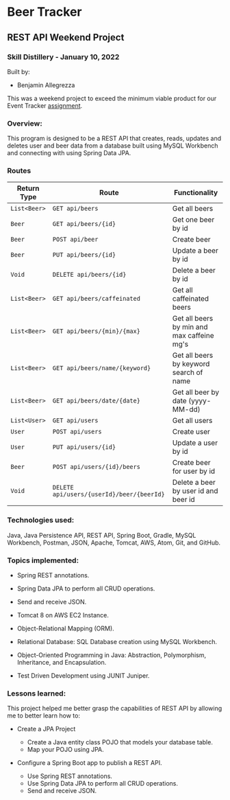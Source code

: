 # Beer Tracker

## REST API Weekend Project

### Skill Distillery - January 10, 2022

Built by:

-   Benjamin Allegrezza

This was a weekend project to exceed the minimum viable product for our Event Tracker [assignment](https://github.com/SkillDistillery/SD31/tree/master/rest/EventTracker).

### Overview:

This program is designed to be a REST API that creates, reads, updates and deletes user and beer data from a database built using MySQL Workbench and connecting with using Spring Data JPA.


### Routes

| Return Type      | Route                                         | Functionality                                  |
| ---------------- | --------------------------------------------- | ---------------------------------------------- |
| `List<Beer>`     | `GET api/beers`                                   | Get all beers                              |
| `Beer`           | `GET api/beers/{id}`                              | Get one beer by id                                 |
| `Beer`           | `POST api/beer`                                   | Create beer                               |
| `Beer`           | `PUT api/beers/{id}`                              | Update a beer by id                                 |
| `Void`           | `DELETE api/beers/{id}`                           | Delete a beer by id                                 |
| `List<Beer>`     | `GET api/beers/caffeinated`                       | Get all caffeinated beers                              |
| `List<Beer>`     | `GET api/beers/{min}/{max}`                       | Get all beers by min and max caffeine mg's                      |
| `List<Beer>`     | `GET api/beers/name/{keyword}`                    | Get all beers by keyword search of name                            |
| `List<Beer>`     | `GET api/beers/date/{date}`                       | Get all beer by date (yyyy-MM-dd)                                |
| `List<User>`     | `GET api/users`                                   | Get all users                              |
| `User`           | `POST api/users`                                  | Create user                               |
| `User`           | `PUT api/users/{id}`                              | Update a user by id                                 |
| `Beer`           | `POST api/users/{id}/beers`                           | Create beer for user by id                                 |
| `Void`           | `DELETE api/users/{userId}/beer/{beerId}`         | Delete a beer by user id and beer id                            |

### Technologies used:

Java, Java Persistence API, REST API, Spring Boot, Gradle, MySQL Workbench, Postman, JSON, Apache, Tomcat, AWS, Atom, Git, and GitHub.

### Topics implemented:

-   Spring REST annotations.

-   Spring Data JPA to perform all CRUD operations.

-   Send and receive JSON.

-   Tomcat 8 on AWS EC2 Instance.

-   Object-Relational Mapping (ORM).

-   Relational Database: SQL Database creation using MySQL Workbench.

-   Object-Oriented Programming in Java: Abstraction, Polymorphism, Inheritance, and Encapsulation.

-   Test Driven Development using JUNIT Juniper.

### Lessons learned:

This project helped me better grasp the capabilities of REST API by allowing me to better learn how to:

-   Create a JPA Project

    -   Create a Java entity class POJO that models your database table.
    -   Map your POJO using JPA.

-   Configure a Spring Boot app to publish a REST API.
    -   Use Spring REST annotations.
    -   Use Spring Data JPA to perform all CRUD operations.
    -   Send and receive JSON.
